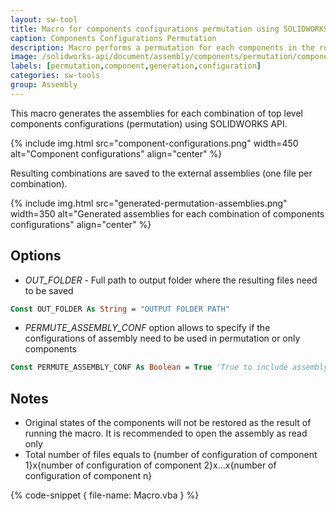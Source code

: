 ```yaml
---
layout: sw-tool
title: Macro for components configurations permutation using SOLIDWORKS API
caption: Components Configurations Permutation
description: Macro performs a permutation for each components in the root level of the assembly using SOLIDWORKS API and saves the results as individual files
image: /solidworks-api/document/assembly/components/permutation/component-configurations.png
labels: [permutation,component,generation,configuration]
categories: sw-tools
group: Assembly
---
```

This macro generates the assemblies for each combination of top level components configurations (permutation) using SOLIDWORKS API.

{% include img.html src="component-configurations.png" width=450 alt="Component configurations" align="center" %}

Resulting combinations are saved to the external assemblies (one file per combination).

{% include img.html src="generated-permutation-assemblies.png" width=350 alt="Generated assemblies for each combination of components configurations" align="center" %}

## Options
* *OUT_FOLDER* - Full path to output folder where the resulting files need to be saved

~~~ vb
Const OUT_FOLDER As String = "OUTPUT FOLDER PATH"
~~~

* *PERMUTE_ASSEMBLY_CONF* option allows to specify if the configurations of assembly need to be used in permutation or only components

~~~ vb
Const PERMUTE_ASSEMBLY_CONF As Boolean = True 'True to include assembly configurations, false to only include components
~~~

## Notes

* Original states of the components will not be restored as the result of running the macro. It is recommended to open the assembly as read only
* Total number of files equals to {number of configuration of component 1}x{number of configuration of component 2}x...x{number of configuration of component n}

{% code-snippet { file-name: Macro.vba } %}

